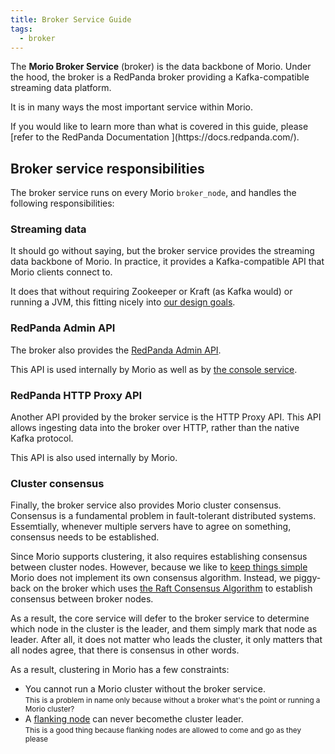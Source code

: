 ```yaml
---
title: Broker Service Guide
tags:
  - broker
---
```


The **Morio Broker Service** (broker) is the data backbone of Morio.
Under the hood, the broker is a RedPanda broker providing a Kafka-compatible
streaming data platform.

It is in many ways the most important service within Morio.

<Related>
If you would like to learn more than what is covered in this guide, 
please [refer to the RedPanda Documentation
](https://docs.redpanda.com/).
</Related>

## Broker service responsibilities

The broker service runs on every Morio `broker_node`, and handles the following
responsibilities:

### Streaming data

It should go without saying, but the broker service provides the streaming data backbone of Morio.
In practice, it provides a Kafka-compatible API that Morio clients connect to.

It does that without requiring Zookeeper or Kraft (as Kafka would) or running a
JVM, this fitting nicely into [our design goals](/docs/guides/goals).

### RedPanda Admin API

The broker also provides the [RedPanda Admin API](https://docs.redpanda.com/api/admin-api/).

This API is used internally by Morio as well as by [the console service](/docs/guides/services/console).

### RedPanda HTTP Proxy API

Another API provided by the broker service is the HTTP Proxy API.
This API allows ingesting data into the broker over HTTP, rather than the native Kafka protocol.

This API is also used internally by Morio.

### Cluster consensus

Finally, the broker service also provides Morio cluster consensus.
Consensus is a fundamental problem in fault-tolerant distributed systems.
Essemtially, whenever multiple servers have to agree on something, consensus
needs to be established.

Since Morio supports clustering, it also requires establishing consensus between cluster nodes.
However, because we like to [keep things simple](/docs/guides/goals) Morio does
not implement its own consensus algorithm. Instead, we piggy-back on the broker
which uses [the Raft Consensus
Algorithm](https://raft.github.io/) to establish consensus between broker
nodes.

As a result, the core service will defer to the broker service to determine
which node in the cluster is the leader, and them simply mark that node as
leader. After all, it does not matter who leads the cluster, it only matters that all
nodes agree, that there is consensus in other words.

As a result, clustering in Morio has a few constraints:

- You cannot run a Morio cluster without the broker service.<br />
  <small>This is a problem in name only because without a broker what's the point or running a Morio cluster?</small>
- A [flanking node](/docs/reference/terminology/flanking-node/) can never becomethe cluster leader.<br />
  <small>This is a good thing because flanking nodes are allowed to come and go as they please</small>
